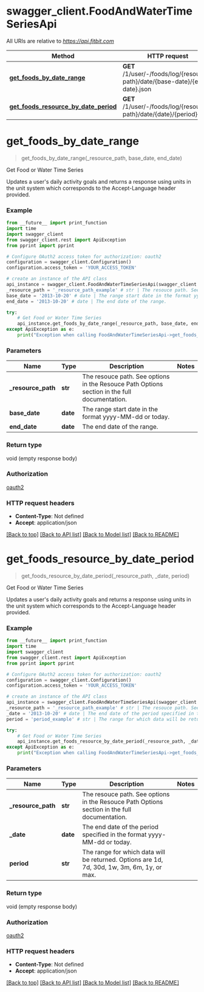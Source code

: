 # swagger_client.FoodAndWaterTimeSeriesApi

All URIs are relative to *https://api.fitbit.com*

| Method                                                                                                  | HTTP request                                                                 | Description                   |
| ------------------------------------------------------------------------------------------------------- | ---------------------------------------------------------------------------- | ----------------------------- |
| [**get_foods_by_date_range**](FoodAndWaterTimeSeriesApi.md#get_foods_by_date_range)                     | **GET** /1/user/-/foods/log/{resource-path}/date/{base-date}/{end-date}.json | Get Food or Water Time Series |
| [**get_foods_resource_by_date_period**](FoodAndWaterTimeSeriesApi.md#get_foods_resource_by_date_period) | **GET** /1/user/-/foods/log/{resource-path}/date/{date}/{period}.json        | Get Food or Water Time Series |

# **get_foods_by_date_range**

> get_foods_by_date_range(\_resource_path, base_date, end_date)

Get Food or Water Time Series

Updates a user's daily activity goals and returns a response using units in the unit system which corresponds to the Accept-Language header provided.

### Example

```python
from __future__ import print_function
import time
import swagger_client
from swagger_client.rest import ApiException
from pprint import pprint

# Configure OAuth2 access token for authorization: oauth2
configuration = swagger_client.Configuration()
configuration.access_token = 'YOUR_ACCESS_TOKEN'

# create an instance of the API class
api_instance = swagger_client.FoodAndWaterTimeSeriesApi(swagger_client.ApiClient(configuration))
_resource_path = '_resource_path_example' # str | The resouce path. See options in the Resouce Path Options section in the full documentation.
base_date = '2013-10-20' # date | The range start date in the format yyyy-MM-dd or today.
end_date = '2013-10-20' # date | The end date of the range.

try:
    # Get Food or Water Time Series
    api_instance.get_foods_by_date_range(_resource_path, base_date, end_date)
except ApiException as e:
    print("Exception when calling FoodAndWaterTimeSeriesApi->get_foods_by_date_range: %s\n" % e)
```

### Parameters

| Name                | Type     | Description                                                                                  | Notes |
| ------------------- | -------- | -------------------------------------------------------------------------------------------- | ----- |
| **\_resource_path** | **str**  | The resouce path. See options in the Resouce Path Options section in the full documentation. |
| **base_date**       | **date** | The range start date in the format yyyy-MM-dd or today.                                      |
| **end_date**        | **date** | The end date of the range.                                                                   |

### Return type

void (empty response body)

### Authorization

[oauth2](../README.md#oauth2)

### HTTP request headers

- **Content-Type**: Not defined
- **Accept**: application/json

[[Back to top]](#) [[Back to API list]](../README.md#documentation-for-api-endpoints) [[Back to Model list]](../README.md#documentation-for-models) [[Back to README]](../README.md)

# **get_foods_resource_by_date_period**

> get_foods_resource_by_date_period(\_resource_path, \_date, period)

Get Food or Water Time Series

Updates a user's daily activity goals and returns a response using units in the unit system which corresponds to the Accept-Language header provided.

### Example

```python
from __future__ import print_function
import time
import swagger_client
from swagger_client.rest import ApiException
from pprint import pprint

# Configure OAuth2 access token for authorization: oauth2
configuration = swagger_client.Configuration()
configuration.access_token = 'YOUR_ACCESS_TOKEN'

# create an instance of the API class
api_instance = swagger_client.FoodAndWaterTimeSeriesApi(swagger_client.ApiClient(configuration))
_resource_path = '_resource_path_example' # str | The resouce path. See options in the Resouce Path Options section in the full documentation.
_date = '2013-10-20' # date | The end date of the period specified in the format yyyy-MM-dd or today.
period = 'period_example' # str | The range for which data will be returned. Options are 1d, 7d, 30d, 1w, 3m, 6m, 1y, or max.

try:
    # Get Food or Water Time Series
    api_instance.get_foods_resource_by_date_period(_resource_path, _date, period)
except ApiException as e:
    print("Exception when calling FoodAndWaterTimeSeriesApi->get_foods_resource_by_date_period: %s\n" % e)
```

### Parameters

| Name                | Type     | Description                                                                                  | Notes |
| ------------------- | -------- | -------------------------------------------------------------------------------------------- | ----- |
| **\_resource_path** | **str**  | The resouce path. See options in the Resouce Path Options section in the full documentation. |
| **\_date**          | **date** | The end date of the period specified in the format yyyy-MM-dd or today.                      |
| **period**          | **str**  | The range for which data will be returned. Options are 1d, 7d, 30d, 1w, 3m, 6m, 1y, or max.  |

### Return type

void (empty response body)

### Authorization

[oauth2](../README.md#oauth2)

### HTTP request headers

- **Content-Type**: Not defined
- **Accept**: application/json

[[Back to top]](#) [[Back to API list]](../README.md#documentation-for-api-endpoints) [[Back to Model list]](../README.md#documentation-for-models) [[Back to README]](../README.md)
